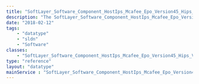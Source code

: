 ```yaml
---
title: "SoftLayer_Software_Component_HostIps_Mcafee_Epo_Version45_Hips_Version7"
description: "The SoftLayer_Software_Component_HostIps_Mcafee_Epo_Version45_Hips_Version7 data type represents a single McAfee Secure Host IPS software component for version 7 of the Host IPS client and uses the ePolicy Orchestrator version 4.5 backend. "
date: "2018-02-12"
tags:
    - "datatype"
    - "sldn"
    - "Software"
classes:
    - "SoftLayer_Software_Component_HostIps_Mcafee_Epo_Version45_Hips_Version7"
type: "reference"
layout: "datatype"
mainService : "SoftLayer_Software_Component_HostIps_Mcafee_Epo_Version45_Hips_Version7"
---
```

